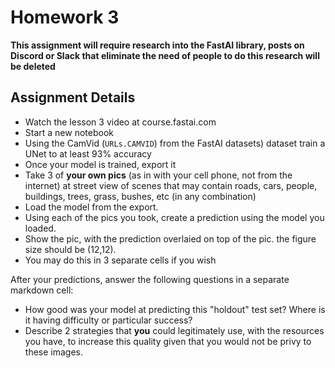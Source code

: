 # Homework 3

**This assignment will require research into the FastAI library, posts on Discord or Slack that eliminate the need of people to do this research will be deleted**

## Assignment Details

* Watch the lesson 3 video at course.fastai.com
* Start a new notebook
* Using the CamVid (`URLs.CAMVID`) from the FastAI datasets) dataset train a UNet to at least 93% accuracy
* Once your model is trained, export it
* Take 3 of **your own pics** (as in with your cell phone, not from the internet) at street view of scenes that may contain roads, cars, people, buildings, trees, grass, bushes, etc (in any combination)
* Load the model from the export.
* Using each of the pics you took, create a prediction using the model you loaded.
* Show the pic, with the prediction overlaied on top of the pic.  the figure size should be (12,12).
* You may do this in 3 separate cells if you wish

After your predictions, answer the following questions in a separate markdown cell:
* How good was your model at predicting this "holdout" test set?  Where is it having difficulty or particular success?
* Describe 2 strategies that **you** could legitimately use, with the resources you have, to increase this quality given that you would not be privy to these images.
